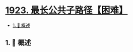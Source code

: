 # [1923. 最长公共子路径【困难】](https://github.com/tnotesjs/TNotes.leetcode/tree/main/notes/1923.%20%E6%9C%80%E9%95%BF%E5%85%AC%E5%85%B1%E5%AD%90%E8%B7%AF%E5%BE%84%E3%80%90%E5%9B%B0%E9%9A%BE%E3%80%91)

<!-- region:toc -->

- [1. 📝 概述](#1--概述)

<!-- endregion:toc -->

## 1. 📝 概述
